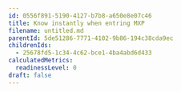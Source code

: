 ```yaml
---
id: 0556f891-5190-4127-b7b8-a650e8e07c46
title: Know instantly when entring MXP
filename: untitled.md
parentId: 5de51286-7771-4102-9b86-194c38cda9ec
childrenIds:
  - 25678fd5-1c34-4c62-bce1-4ba4abd6d433
calculatedMetrics:
  readinessLevel: 0
draft: false
---
```


